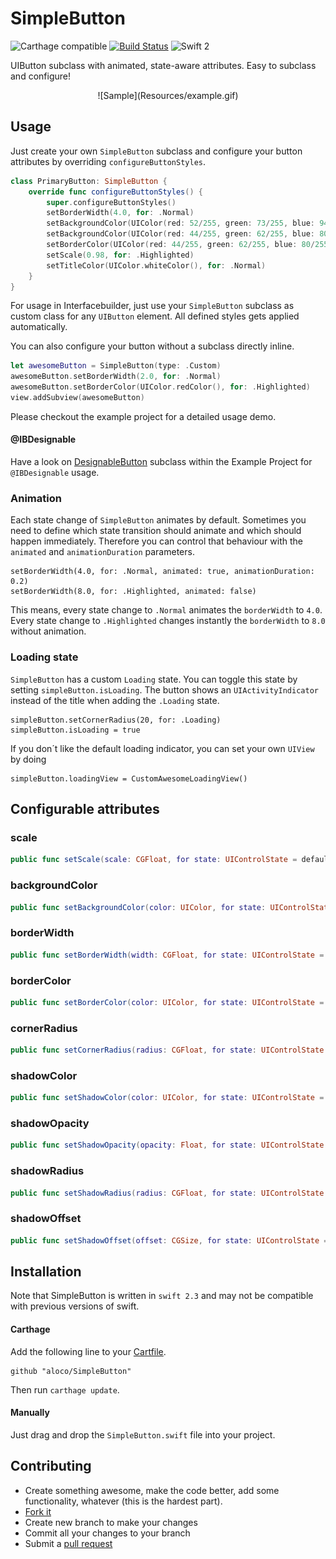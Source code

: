 # SimpleButton

![Carthage compatible](https://img.shields.io/badge/Carthage-compatible-4BC51D.svg?style=flat)
[![Build Status](https://travis-ci.org/aloco/SimpleButton.svg?branch=master)](https://travis-ci.org/aloco/SimpleButton)
![Swift 2](https://img.shields.io/badge/Swift-2.3-orange.svg)

UIButton subclass with animated, state-aware attributes. Easy to subclass and configure!

<center>
![Sample](Resources/example.gif)
</center>

## Usage

Just create your own `SimpleButton` subclass and configure your button attributes by overriding `configureButtonStyles`.

```swift
class PrimaryButton: SimpleButton {
    override func configureButtonStyles() {
        super.configureButtonStyles()
		setBorderWidth(4.0, for: .Normal)
        setBackgroundColor(UIColor(red: 52/255, green: 73/255, blue: 94/255, alpha: 1.0), for: .Normal)
        setBackgroundColor(UIColor(red: 44/255, green: 62/255, blue: 80/255, alpha: 1.0), for: .Highlighted)
        setBorderColor(UIColor(red: 44/255, green: 62/255, blue: 80/255, alpha: 1.0), for: .Normal)
        setScale(0.98, for: .Highlighted)
        setTitleColor(UIColor.whiteColor(), for: .Normal)
    }
}
```
For usage in Interfacebuilder, just use your `SimpleButton` subclass as custom class for any `UIButton` element. All defined styles gets applied automatically.


You can also configure your button without a subclass directly inline.

```swift
let awesomeButton = SimpleButton(type: .Custom)
awesomeButton.setBorderWidth(2.0, for: .Normal)
awesomeButton.setBorderColor(UIColor.redColor(), for: .Highlighted)
view.addSubview(awesomeButton)
```
Please checkout the example project for a detailed usage demo.

#### @IBDesignable

Have a look on [DesignableButton](Example/DesignableButton.swift) subclass within the Example Project for `@IBDesignable` usage.

### Animation
Each state change of `SimpleButton` animates by default. Sometimes you need to define which state transition should animate and which should happen immediately. Therefore you can control that behaviour with the `animated` and `animationDuration` parameters. 

```
setBorderWidth(4.0, for: .Normal, animated: true, animationDuration: 0.2)
setBorderWidth(8.0, for: .Highlighted, animated: false)

```
This means, every state change to `.Normal` animates the `borderWidth` to `4.0`. 
Every state change to `.Highlighted` changes instantly the `borderWidth` to `8.0` without animation.

### Loading state

`SimpleButton` has a custom `Loading` state. You can toggle this state by setting `simpleButton.isLoading`. The button shows an `UIActivityIndicator` instead of the title when adding the `.Loading` state.

```
simpleButton.setCornerRadius(20, for: .Loading)
simpleButton.isLoading = true

```
If you don´t like the default loading indicator, you can set your own `UIView` by doing
```
simpleButton.loadingView = CustomAwesomeLoadingView()
```


## Configurable attributes


### scale

```swift
public func setScale(scale: CGFloat, for state: UIControlState = default, animated: Bool = default, animationDuration: NSTimeInterval? = default)
```

### backgroundColor

```swift
public func setBackgroundColor(color: UIColor, for state: UIControlState = default, animated: Bool = default, animationDuration: NSTimeInterval? = default)
```

### borderWidth

```swift
public func setBorderWidth(width: CGFloat, for state: UIControlState = default, animated: Bool = default, animationDuration: NSTimeInterval? = default)
```

### borderColor

```swift
public func setBorderColor(color: UIColor, for state: UIControlState = default, animated: Bool = default, animationDuration: NSTimeInterval? = default)
```

### cornerRadius
```swift
public func setCornerRadius(radius: CGFloat, for state: UIControlState = default, animated: Bool = default, animationDuration: NSTimeInterval? = default)
```

### shadowColor
```swift
public func setShadowColor(color: UIColor, for state: UIControlState = default, animated: Bool = default, animationDuration: NSTimeInterval? = default)
```

### shadowOpacity
```swift
public func setShadowOpacity(opacity: Float, for state: UIControlState = default, animated: Bool = default, animationDuration: NSTimeInterval? = default)
```

### shadowRadius
```swift
public func setShadowRadius(radius: CGFloat, for state: UIControlState = default, animated: Bool = default, animationDuration: NSTimeInterval? = default)
```

### shadowOffset
```swift
public func setShadowOffset(offset: CGSize, for state: UIControlState = default, animated: Bool = default, animationDuration: NSTimeInterval? = default)
```

## Installation

Note that SimpleButton is written in `swift 2.3` and may not be compatible with previous versions of swift. 


#### Carthage

Add the following line to your [Cartfile](https://github.com/Carthage/Carthage/blob/master/Documentation/Artifacts.md#cartfile).

```
github "aloco/SimpleButton"
```

Then run `carthage update`.

#### Manually

Just drag and drop the `SimpleButton.swift` file into  your project.


## Contributing

* Create something awesome, make the code better, add some functionality,
  whatever (this is the hardest part).
* [Fork it](http://help.github.com/forking/)
* Create new branch to make your changes
* Commit all your changes to your branch
* Submit a [pull request](http://help.github.com/pull-requests/)
